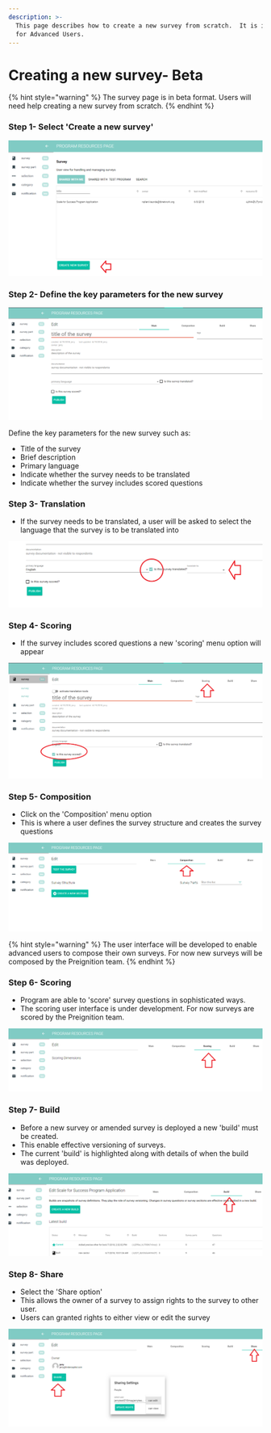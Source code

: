 ```yaml
---
description: >-
  This page describes how to create a new survey from scratch.  It is intended
  for Advanced Users.
---
```


# Creating a new survey- Beta

{% hint style="warning" %}
The survey page is in beta format.  Users will need help creating a new survey from scratch.
{% endhint %}

### Step 1- Select 'Create a new survey'

![](../../../../.gitbook/assets/image%20%2810%29.png)

### Step 2- Define the key parameters for the new survey

![](../../../../.gitbook/assets/image%20%2830%29.png)

Define the key parameters for the new survey such as:

* Title of the survey
* Brief description
* Primary language
* Indicate whether the survey needs to be translated
* Indicate whether the survey includes scored questions

### Step 3- Translation

* If the survey needs to be translated, a user will be asked to select the language that the survey is to be translated into

![](../../../../.gitbook/assets/image%20%2846%29.png)

### Step 4- Scoring

* If the survey includes scored questions a new 'scoring' menu option will appear

![](../../../../.gitbook/assets/image%20%2844%29.png)

### Step 5- Composition

* Click on the 'Composition' menu option
* This is where a user defines the survey structure and creates the survey questions

![](../../../../.gitbook/assets/image%20%2824%29.png)

{% hint style="warning" %}
The user interface will be developed to enable advanced users to compose their own surveys.  For now new surveys will be composed by the Preignition team.
{% endhint %}

### Step 6- Scoring

* Program are able to 'score' survey questions in sophisticated ways.
* The scoring user interface is under development.  For now surveys are scored by the Preignition team.

![](../../../../.gitbook/assets/image%20%2838%29.png)

### Step 7- Build

* Before a new survey or amended survey is deployed a new 'build' must be created.
* This enable effective versioning of surveys.
* The current 'build' is highlighted along with details of when the build was deployed. 

![](../../../../.gitbook/assets/image%20%2851%29.png)

### Step 8- Share

* Select the 'Share option'
* This allows the owner of a survey to assign rights to the survey to other user.
* Users can granted rights to either view or edit the survey

![](../../../../.gitbook/assets/image%20%2831%29.png)

